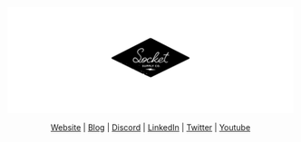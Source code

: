 [![header](/header.png)](https://socketsupply.co)
<div align="center">

[Website](https://socketsupply.co) | [Blog](https://socketsupply.co/blog) | [Discord](https://discord.gg/YPV32gKCsH) | [LinkedIn](https://www.linkedin.com/company/socketsupply/) | [Twitter](https://twitter.com/socketsupply) | [Youtube](https://www.youtube.com/channel/UCI2wpQ7Abaifaydr_40s5zw)

</div>
